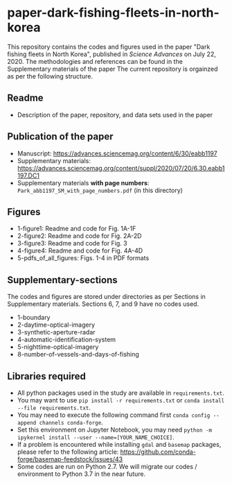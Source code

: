 # paper-dark-fishing-fleets-in-north-korea
This repository contains the codes and figures used in the paper "Dark fishing fleets in North Korea", published in *Science Advances* on July 22, 2020. The methodologies and references can be found in the Supplementary materials of the paper
The current repository is orgainzed as per the following structure.

## Readme 
* Description of the paper, repository, and data sets used in the paper 

## Publication of the paper
* Manuscript: https://advances.sciencemag.org/content/6/30/eabb1197
* Supplementary materials: https://advances.sciencemag.org/content/suppl/2020/07/20/6.30.eabb1197.DC1
* Supplementary materials **with page numbers**: `Park_abb1197_SM_with_page_numbers.pdf` (in this directory)

## Figures
* 1-figure1: Readme and code for Fig. 1A-1F
* 2-figure2: Readme and code for Fig. 2A-2D
* 3-figure3: Readme and code for Fig. 3
* 4-figure4: Readme and code for Fig. 4A-4D
* 5-pdfs_of_all_figures: Figs. 1-4 in PDF formats

## Supplementary-sections 
The codes and figures are stored under directories as per Sections in Supplementary materials. Sections 6, 7, and 9 have no codes used.
* 1-boundary 
* 2-daytime-optical-imagery
* 3-synthetic-aperture-radar
* 4-automatic-identification-system
* 5-nighttime-optical-imagery
* 8-number-of-vessels-and-days-of-fishing

## Libraries required
* All python packages used in the study are available in `requirements.txt`.
* You may want to use `pip install -r requirements.txt` or `conda install --file requirements.txt`.
* You may need to execute the following command first `conda config --append channels conda-forge`.
* Set this environment on Jupyter Notebook, you may need `python -m ipykernel install --user --name=[YOUR_NAME_CHOICE]`.
* If a problem is encountered while installing `gdal` and `basemap` packages, please refer to the following article: https://github.com/conda-forge/basemap-feedstock/issues/43
* Some codes are run on Python 2.7. We will migrate our codes / environment to Python 3.7 in the near future. 
